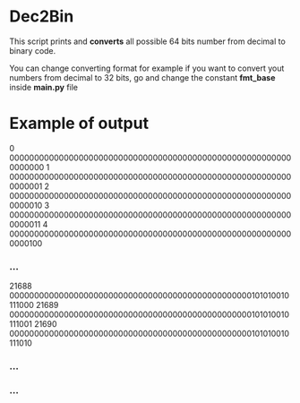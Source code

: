 # Dec2Bin
This script prints and **converts** all possible 64 bits number from decimal to binary code.

You can change converting format for example if you want to convert yout numbers from decimal to 32 bits, go and change the constant **fmt_base** inside **main.py** file

# Example of output
0			0000000000000000000000000000000000000000000000000000000000000000
1			0000000000000000000000000000000000000000000000000000000000000001
2			0000000000000000000000000000000000000000000000000000000000000010
3			0000000000000000000000000000000000000000000000000000000000000011
4			0000000000000000000000000000000000000000000000000000000000000100

### ...
21688			0000000000000000000000000000000000000000000000000101010010111000
21689			0000000000000000000000000000000000000000000000000101010010111001
21690			0000000000000000000000000000000000000000000000000101010010111010
### ...
### ...